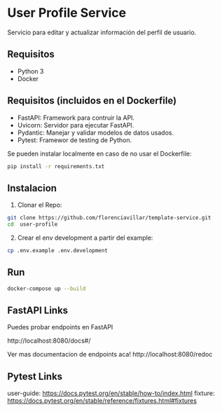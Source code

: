 # User Profile Service

Servicio para editar y actualizar información del perfil de usuario.

## Requisitos
- Python 3
- Docker

## Requisitos (incluidos en el Dockerfile)
- FastAPI: Framework para contruir la API.
- Uvicorn: Servidor para ejecutar FastAPI.
- Pydantic: Manejar y validar modelos de datos usados.
- Pytest: Framewor de testing de Python.

Se pueden instalar localmente en caso de no usar el Dockerfile:
```sh
pip install -r requirements.txt
```

## Instalacion
1. Clonar el Repo:
```sh
git clone https://github.com/florenciavillar/template-service.git
cd  user-profile
```

2. Crear el env development a partir del example:
```sh
cp .env.example .env.development
```

## Run
```sh
docker-compose up --build
```

## FastAPI Links
Puedes probar endpoints en FastAPI

http://localhost:8080/docs#/

Ver mas documentacion de endpoints aca! http://localhost:8080/redoc

## Pytest Links
user-guide: https://docs.pytest.org/en/stable/how-to/index.html
fixture: https://docs.pytest.org/en/stable/reference/fixtures.html#fixtures



